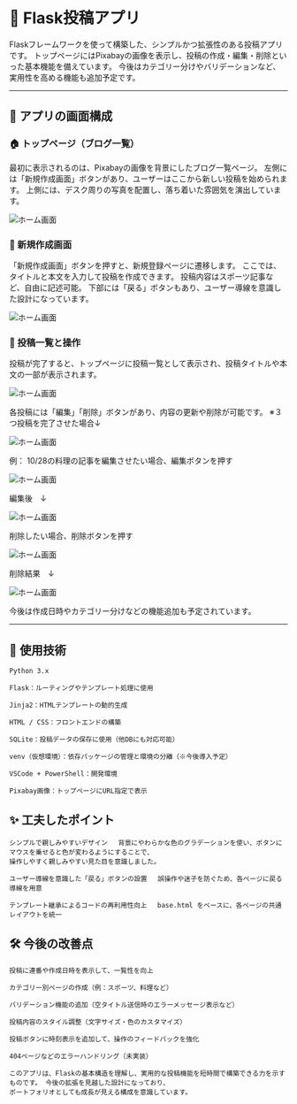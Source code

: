 # 📝 Flask投稿アプリ

Flaskフレームワークを使って構築した、シンプルかつ拡張性のある投稿アプリです。 トップページにはPixabayの画像を表示し、投稿の作成・編集・削除といった基本機能を備えています。 今後はカテゴリー分けやバリデーションなど、実用性を高める機能も追加予定です。

---

## 📸 アプリの画面構成

### 🏠 トップページ（ブログ一覧）

最初に表示されるのは、Pixabayの画像を背景にしたブログ一覧ページ。 左側には「新規作成画面」ボタンがあり、ユーザーはここから新しい投稿を始められます。 上側には、デスク周りの写真を配置し、落ち着いた雰囲気を演出しています。

![ホーム画面](Images/Blog01.png)


### 📝 新規作成画面

「新規作成画面」ボタンを押すと、新規登録ページに遷移します。 ここでは、タイトルと本文を入力して投稿を作成できます。 投稿内容はスポーツ記事など、自由に記述可能。 下部には「戻る」ボタンもあり、ユーザー導線を意識した設計になっています。

![ホーム画面](Images/Blog02.png)


### 📄 投稿一覧と操作

投稿が完了すると、トップページに投稿一覧として表示され、投稿タイトルや本文の一部が表示されます。

![ホーム画面](Images/Blog03.png)

各投稿には「編集」「削除」ボタンがあり、内容の更新や削除が可能です。
※３つ投稿を完了させた場合↓

![ホーム画面](Images/Blog04.png)

例：
10/28の料理の記事を編集させたい場合、編集ボタンを押す

![ホーム画面](Images/Blog05.png)

編集後　↓

![ホーム画面](Images/Blog06.png)

削除したい場合、削除ボタンを押す

![ホーム画面](Images/Blog07.png)

削除結果　↓

![ホーム画面](Images/Blog08.png)

今後は作成日時やカテゴリー分けなどの機能追加も予定されています。

---

## 🔧 使用技術

    Python 3.x

    Flask：ルーティングやテンプレート処理に使用

    Jinja2：HTMLテンプレートの動的生成

    HTML / CSS：フロントエンドの構築

    SQLite：投稿データの保存に使用（他DBにも対応可能）

    venv（仮想環境）：依存パッケージの管理と環境の分離（※今後導入予定）

    VSCode + PowerShell：開発環境

    Pixabay画像：トップページにURL指定で表示


## ✨ 工夫したポイント

    シンプルで親しみやすいデザイン 　背景にやわらかな色のグラデーションを使い、ボタンにマウスを乗せると色が変わるようにすることで、
    操作しやすく親しみやすい見た目を意識しました。

    ユーザー導線を意識した「戻る」ボタンの設置 　誤操作や迷子を防ぐため、各ページに戻る導線を用意

    テンプレート継承によるコードの再利用性向上 　base.html をベースに、各ページの共通レイアウトを統一


## 🛠 今後の改善点

    投稿に連番や作成日時を表示して、一覧性を向上

    カテゴリー別ページの作成（例：スポーツ、料理など）

    バリデーション機能の追加（空タイトル送信時のエラーメッセージ表示など）

    投稿内容のスタイル調整（文字サイズ・色のカスタマイズ）

    投稿ボタンに時刻表示を追加して、操作のフィードバックを強化

    404ページなどのエラーハンドリング（未実装）

    このアプリは、Flaskの基本構造を理解し、実用的な投稿機能を短時間で構築できる力を示すものです。 今後の拡張を見越した設計になっており、
    ポートフォリオとしても成長が見える構成を意識しています。
